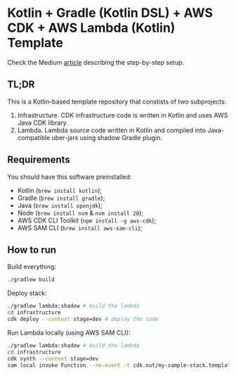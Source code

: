 # Kotlin + Gradle (Kotlin DSL) + AWS CDK + AWS Lambda (Kotlin) Template

Check the Medium [article](https://medium.com/@goradux/how-to-serverless-kotlin-gradle-aws-cdk-aws-lambda-024b2f1f7f06) describing the step-by-step setup.

## TL;DR

This is a Kotlin-based template repository that constists of two subprojects:

1. Infrastructure. CDK infrastructure code is written in Kotlin and uses AWS Java CDK library.
2. Lambda. Lambda source code written in Kotlin and compiled into Java-compatible uber-jars using shadow Gradle plugin.

## Requirements

You should have this software preinstalled:

* Kotlin (`brew install kotlin`);
* Gradle (`brew install gradle`);
* Java (`brew install openjdk`);
* Node (`brew install nvm` & `nvm install 20`);
* AWS CDK CLI Toolkit (`npm install -g aws-cdk`);
* AWS SAM CLI (`brew install aws-sam-cli`);

## How to run

Build everything:

```bash
./gradlew build
```

Deploy stack:

```bash
./gradlew lambda:shadow # build the lambda
cd infrastructure
cdk deploy --context stage=dev # deploy the code
```

Run Lambda locally (using AWS SAM CLI):

```bash
./gradlew lambda:shadow # build the lambda
cd infrastructure
cdk synth --context stage=dev
sam local invoke Function --no-event -t cdk.out/my-sample-stack.template.json
```
